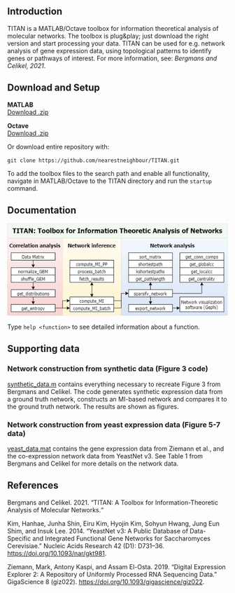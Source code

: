 ## Introduction
TITAN is a MATLAB/Octave toolbox for information theoretical analysis of molecular networks. The toolbox is plug&play; just download the right version and start processing your data. TITAN can be used for e.g. network analysis of gene expression data, using topological patterns to identify genes or pathways of interest. For more information, see: *Bergmans and Celikel, 2021*.

## Download and Setup
**MATLAB**  
[Download .zip](https://raw.githubusercontent.com/nearestneighbour/TITAN/master/Releases/titan_matlab.zip)

**Octave**  
[Download .zip](https://raw.githubusercontent.com/nearestneighbour/TITAN/master/Releases/titan_octave.zip)

Or download entire repository with:
```shell
git clone https://github.com/nearestneighbour/TITAN.git
```

To add the toolbox files to the search path and enable all functionality, navigate in MATLAB/Octave to the TITAN directory and run the `startup` command.

## Documentation
![Workflow](Documentation/workflow.png)

Type `help <function>` to see detailed information about a function.

## Supporting data
### Network construction from synthetic data (Figure 3 code)
[synthetic_data.m](synthetic_data.m) contains everything necessary to recreate Figure 3 from Bergmans and Celikel. The code generates synthetic expression data from a ground truth network, constructs an MI-based network and compares it to the ground truth network. The results are shown as figures.

### Network construction from yeast expression data (Figure 5-7 data)
[yeast_data.mat](yeast_data.mat) contains the gene expression data from Ziemann et al., and the co-expression network data from YeastNet v3. See Table 1 from Bergmans and Celikel for more details on the network data.

## References
Bergmans and Celikel. 2021. “TITAN: A Toolbox for Information-Theoretic Analysis of Molecular Networks.“

Kim, Hanhae, Junha Shin, Eiru Kim, Hyojin Kim, Sohyun Hwang, Jung Eun Shim, and Insuk Lee. 2014. “YeastNet v3: A Public Database of Data-Specific and Integrated Functional Gene Networks for Saccharomyces Cerevisiae.” Nucleic Acids Research 42 (D1): D731–36. https://doi.org/10.1093/nar/gkt981.

Ziemann, Mark, Antony Kaspi, and Assam El-Osta. 2019. “Digital Expression Explorer 2: A Repository of Uniformly Processed RNA Sequencing Data.” GigaScience 8 (giz022). https://doi.org/10.1093/gigascience/giz022.
